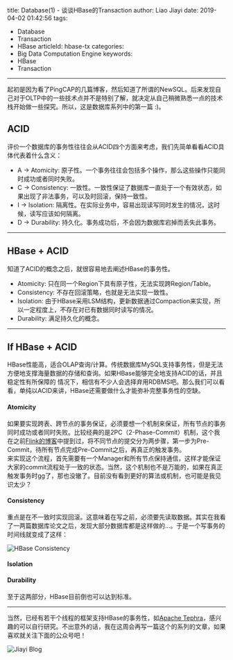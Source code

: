 title: Database(1) - 谈谈HBase的Transaction
author: Liao Jiayi
date: 2019-04-02 01:42:56
tags:
  - Database
  - Transaction
  - HBase
articleId: hbase-tx
categories:
  - Big Data Computation Engine
keywords:
  - HBase
  - Transaction

---
起初是因为看了PingCAP的几篇博客，然后知道了所谓的NewSQL。后来发现自己对于OLTP中的一些技术点并不是特别了解，就决定从自己稍微熟悉一点的技术栈开始做一些探究。所以，这是数据库系列中的第一篇 :)。

## ACID
评价一个数据库的事务性往往会从ACID四个方面来考虑，我们先简单看看ACID具体代表着什么含义：

* A -> Atomicity: 原子性。一个事务往往会包括多个操作，那么这些操作只能同时成功或者同时失败。  
* C -> Consistency: 一致性。一致性保证了数据库一直处于一个有效状态，如果出现了非法事务，可以及时回滚，保持一致性。
* I -> Isolation: 隔离性。在实际业务中，容易出现读写同时发生的情况，这时候，读写应该如何隔离。
* D -> Durability: 持久化。事务成功后，不会因为数据库宕掉而丢失此事务。

***

## HBase + ACID

知道了ACID的概念之后，就很容易地去阐述HBase的事务性。

* Atomicity: 只在同一个Region下具有原子性，无法实现跨Region/Table。
* Consistency: 不存在回滚策略，也就是无法实现一致性。
* Isolation: 由于HBase采用LSM结构，更新数据通过Compaction来实现，所以一定程度上，不存在对已有数据同时读写的情况。
* Durability: 满足持久化的概念。

***

## If HBase + ACID

HBase性能高，适合OLAP查询/计算。传统数据库MySQL支持事务性，但是无法方便地支撑海量数据的存储和查询。如果HBase能够完全地支持ACID的话，并且稳定性有所保障的 情况下，相信有不少人会选择弃用RDBMS吧。那么我们可以看看，单纯以ACID来讲，HBase还需要做什么才能弥补完整事务性的空缺。  

#### Atomicity
如果要实现跨表、跨节点的事务保证，必须要想一个机制来保证，所有节点的事务同时成功或者同时失败。比较经典的是2PC（2-Phase-Commit）机制，这个我在之前[Flink的博客](http://www.liaojiayi.com/flink-exactly-once/)中提到过，将不同节点的提交分为两步骤，第一步为Pre-Commit，待所有节点完成Pre-Commit之后，再真正的触发事务。  
来实现这个流程，首先需要有一个Manager和所有节点保持通信，这样才能保证大家的commit流程处于一致的状态。当然，这个机制也不是万能的，如果在真正触发事务时gg了，那也没辙了。目前没有看到更好的算法或机制，也可能是我见识太少？

#### Consistency
重点是在不一致时实现回滚。这意味着在写之前，必须要先读取数据。其实在我看了一两篇数据库论文之后，发现大部分数据库都是这样做的...。于是一个写事务的时间线就变成了这样：

![HBase Consistency](http://www.liaojiayi.com/assets/hbase-tx1.png)


#### Isolation
#### Durability
至于这两部分，HBase目前倒也可以达到标准。

***

当然，已经有若干个线程的框架支持HBase的事务性，如[Apache Tephra](http://tephra.incubator.apache.org/)，感兴趣的可以自行研究。不出意外的话，我在这周会再写一篇这个的系列的文章，如果喜欢就关注下面的公众号吧！

![Jiayi Blog](https://user-gold-cdn.xitu.io/2019/4/2/169d9ebd3e053fd7?w=2876&h=1522&f=png&s=471461)
